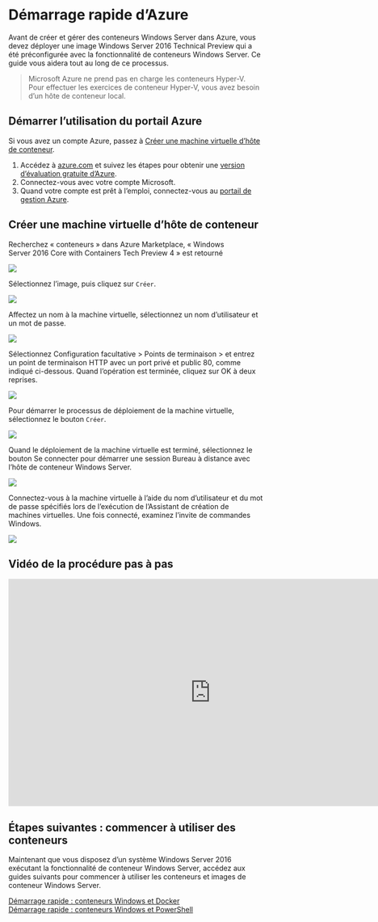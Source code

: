 # Démarrage rapide d’Azure

Avant de créer et gérer des conteneurs Windows Server dans Azure, vous devez déployer une image Windows Server 2016 Technical Preview qui a été préconfigurée avec la fonctionnalité de conteneurs Windows Server. Ce guide vous aidera tout au long de ce processus.

> Microsoft Azure ne prend pas en charge les conteneurs Hyper-V. Pour effectuer les exercices de conteneur Hyper-V, vous avez besoin d’un hôte de conteneur local.

## Démarrer l’utilisation du portail Azure

Si vous avez un compte Azure, passez à [Créer une machine virtuelle d’hôte de conteneur](#CreateacontainerhostVM).

1. Accédez à [azure.com](https://azure.com) et suivez les étapes pour obtenir une [version d’évaluation gratuite d’Azure](https://azure.microsoft.com/en-us/pricing/free-trial/).
2. Connectez-vous avec votre compte Microsoft.
3. Quand votre compte est prêt à l’emploi, connectez-vous au [portail de gestion Azure](https://portal.azure.com).

## Créer une machine virtuelle d’hôte de conteneur

Recherchez « conteneurs » dans Azure Marketplace, « Windows Server 2016 Core with Containers Tech Preview 4 » est retourné

![](./media/newazure1.png)

Sélectionnez l’image, puis cliquez sur `Créer`.

![](./media/tp41.png)

Affectez un nom à la machine virtuelle, sélectionnez un nom d’utilisateur et un mot de passe.

![](media/newazure2.png)

Sélectionnez Configuration facultative > Points de terminaison > et entrez un point de terminaison HTTP avec un port privé et public 80, comme indiqué ci-dessous. Quand l’opération est terminée, cliquez sur OK à deux reprises.

![](./media/newazure3.png)

Pour démarrer le processus de déploiement de la machine virtuelle, sélectionnez le bouton `Créer`.

![](media/newazure2.png)

Quand le déploiement de la machine virtuelle est terminé, sélectionnez le bouton Se connecter pour démarrer une session Bureau à distance avec l’hôte de conteneur Windows Server.

![](media/newazure6.png)

Connectez-vous à la machine virtuelle à l’aide du nom d’utilisateur et du mot de passe spécifiés lors de l’exécution de l’Assistant de création de machines virtuelles. Une fois connecté, examinez l’invite de commandes Windows.

![](media/newazure7.png)

## Vidéo de la procédure pas à pas

<iframe src="https://channel9.msdn.com/blogs/Containers/Quick-Start-configure-Windows-Server-Containers-in-Microsoft-Azure/Player#ccLang=fr " width="800" height="450"  allowFullScreen="true" frameBorder="0" scrolling="no"></iframe>


## Étapes suivantes : commencer à utiliser des conteneurs

Maintenant que vous disposez d’un système Windows Server 2016 exécutant la fonctionnalité de conteneur Windows Server, accédez aux guides suivants pour commencer à utiliser les conteneurs et images de conteneur Windows Server.

[Démarrage rapide : conteneurs Windows et Docker](./manage_docker.md)  
[Démarrage rapide : conteneurs Windows et PowerShell](./manage_powershell.md)



<!--HONumber=Feb16_HO1-->
